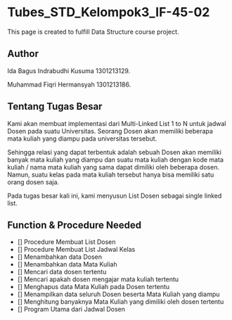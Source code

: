 # Tubes_STD_Kelompok3_IF-45-02
This page is created to fulfill Data Structure course project.

## Author
Ida Bagus Indrabudhi Kusuma 1301213129.

Muhammad Fiqri Hermansyah 1301213186.

## Tentang Tugas Besar
Kami akan membuat implementasi dari Multi-Linked List 1 to N untuk jadwal Dosen pada suatu Universitas. Seorang Dosen akan memiliki beberapa mata kuliah yang diampu pada universitas tersebut. 

Sehingga relasi yang dapat terbentuk adalah sebuah Dosen akan memiliki banyak mata kuliah yang diampu dan suatu mata kuliah dengan kode mata kuliah / nama mata kuliah yang sama dapat dimiliki oleh beberapa dosen. Namun, suatu kelas pada mata kuliah tersebut hanya bisa memiliki satu orang dosen saja. 

Pada tugas besar kali ini, kami menyusun List Dosen sebagai single linked list.

## Function & Procedure Needed
- [] Procedure Membuat List Dosen
- [] Procedure Membuat List Jadwal Kelas 
- [] Menambahkan data Dosen
- [] Menambahkan data Mata Kuliah
- [] Mencari data dosen tertentu
- [] Mencari apakah dosen mengajar mata kuliah tertentu
- [] Menghapus data Mata Kuliah pada Dosen tertentu
- [] Menampilkan data seluruh Dosen beserta Mata Kuliah yang diampu
- [] Menghitung banyaknya Mata Kuliah yang dimiliki oleh dosen tertentu
- [] Program Utama dari Jadwal Dosen
